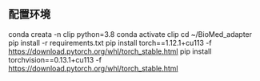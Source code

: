 ## 配置环境
conda creata -n clip python=3.8
conda activate clip
cd ~/BioMed_adapter
pip install -r requirements.txt
pip install torch==1.12.1+cu113 -f https://download.pytorch.org/whl/torch_stable.html 
pip install torchvision==0.13.1+cu113 -f https://download.pytorch.org/whl/torch_stable.html 